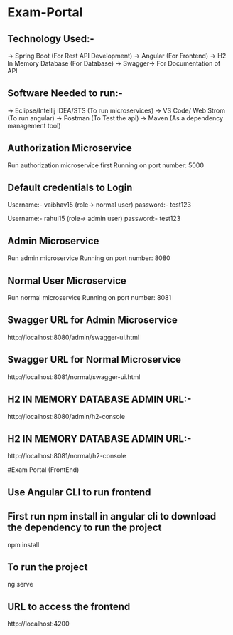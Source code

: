 # Exam-Portal

## Technology Used:-

-> Spring Boot (For Rest API Development)
-> Angular (For Frontend)
-> H2 In Memory Database (For Database)
-> Swagger-> For Documentation of API 


## Software Needed to run:-

-> Eclipse/Intellij IDEA/STS (To run microservices)
-> VS Code/ Web Strom (To run angular)
-> Postman (To Test the api)
-> Maven (As a dependency management tool) 


## Authorization Microservice
Run authorization microservice first
Running on port number: 5000

## Default credentials to Login
Username:- vaibhav15  (role-> normal user)
password:- test123

Username:- rahul15    (role-> admin user)
password:- test123

## Admin Microservice
Run admin microservice 
Running on port number: 8080

## Normal User Microservice
Run normal microservice
Running on port number: 8081

## Swagger URL for Admin Microservice

http://localhost:8080/admin/swagger-ui.html


## Swagger URL for Normal Microservice

http://localhost:8081/normal/swagger-ui.html


## H2 IN MEMORY DATABASE ADMIN URL:-

http://localhost:8080/admin/h2-console

## H2 IN MEMORY DATABASE ADMIN URL:-

http://localhost:8081/normal/h2-console


#Exam Portal (FrontEnd)

## Use Angular CLI to run frontend


## First run npm install in angular cli to download the dependency to run the project

npm install

## To run the project

ng serve

## URL to access the frontend

http://localhost:4200
